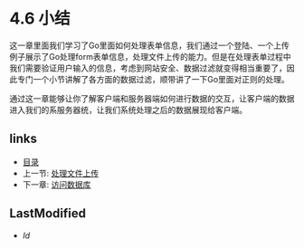 # 4.6 小结
这一章里面我们学习了Go里面如何处理表单信息，我们通过一个登陆、一个上传例子展示了Go处理form表单信息，处理文件上传的能力。但是在处理表单过程中我们需要验证用户输入的信息，考虑到网站安全、数据过滤就变得相当重要了，因此专门一个小节讲解了各方面的数据过滤，顺带讲了一下Go里面对正则的处理。

通过这一章能够让你了解客户端和服务器端如何进行数据的交互，让客户端的数据进入我们的系服务器统，让我们系统处理之后的数据展现给客户端。

## links
   * [目录](<preface.md>)
   * 上一节: [处理文件上传](<4.5.md>)
   * 下一章: [访问数据库](<5.md>)

## LastModified 
   * $Id$